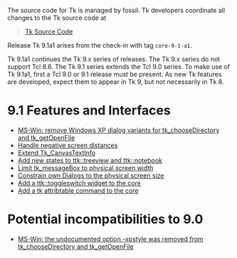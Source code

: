 
The source code for Tk is managed by fossil.  Tk developers coordinate all
changes to the Tk source code at

> [Tk Source Code](https://core.tcl-lang.org/tk/)

Release Tk 9.1a1 arises from the check-in with tag `core-9-1-a1`.

Tk 9.1a1 continues the Tk 9.x series of releases.  The Tk 9.x series
do not support Tcl 8.6.  The Tk 9.1 series extends the Tcl 9.0 series.
To make use of Tk 9.1a1, first a Tcl 9.0 or 9.1 release must be present.
As new Tk features are developed, expect them to appear in Tk 9, but not
necessarily in Tk 8.

# 9.1 Features and Interfaces
 - [MS-Win: remove Windows XP dialog variants for tk_chooseDirectory and tk_getOpenFile](https://core.tcl-lang.org/tk/tktview/441c52)
 - [Handle negative screen distances](https://core.tcl-lang.org/tips/doc/trunk/tip/698.md)
 - [Extend Tk_CanvasTextInfo](https://core.tcl-lang.org/tips/doc/trunk/tip/704.md)
 - [Add new states to ttk::treeview and ttk::notebook](https://core.tcl-lang.org/tips/doc/trunk/tip/719.md)
 - [Limit tk_messageBox to physical screen width](https://core.tcl-lang.org/tk/info/e19f1d891)
 - [Constrain own Dialogs to the physical screen size](https://core.tcl-lang.org/tk/info/7c28f835)
 - [Add a ttk::toggleswitch widget to the core](https://core.tcl-lang.org/tips/doc/trunk/tip/727.md)
 - [Add a tk attribtable command to the core](https://core.tcl-lang.org/tips/doc/trunk/tip/729.md)

# Potential incompatibilities to 9.0
 - [MS-Win: the undocumented option -xpstyle was removed from tk_chooseDirectory and tk_getOpenFile](https://core.tcl-lang.org/tk/tktview/441c52)

